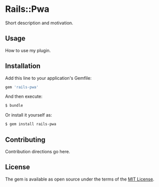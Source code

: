 # Rails::Pwa
Short description and motivation.

## Usage
How to use my plugin.

## Installation
Add this line to your application's Gemfile:

```ruby
gem 'rails-pwa'
```

And then execute:
```bash
$ bundle
```

Or install it yourself as:
```bash
$ gem install rails-pwa
```

## Contributing
Contribution directions go here.

## License
The gem is available as open source under the terms of the [MIT License](https://opensource.org/licenses/MIT).
